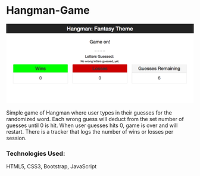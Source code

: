 # Hangman-Game

![Hangman Game Screenshot](./assets/images/hangman-screenshot.png)

Simple game of Hangman where user types in their guesses for the randomized word. Each wrong guess will deduct from the set number of guesses until 0 is hit. When user guesses hits 0, game is over and will restart. There is a tracker that logs the number of wins or losses per session.

### Technologies Used:
HTML5, CSS3, Bootstrap, JavaScript


